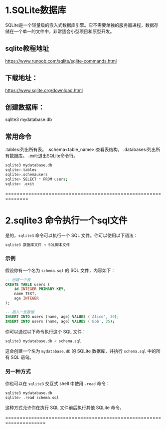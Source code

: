 # 1.SQLite数据库 

SQLite是一个轻量级的嵌入式数据库引擎。它不需要单独的服务器进程，数据存储在一个单一的文件中，非常适合小型项目和原型开发。

## sqlite教程地址
 https://www.runoob.com/sqlite/sqlite-commands.html

## 下载地址：
 https://www.sqlite.org/download.html

## 创建数据库：
sqlite3 mydatabase.db

## 常用命令
.tables:列出所有表。
.schema<table_name>:查看表结构。
.databases:列出所有数据库。
.exit:退出SQLite命令行。

```sh
sqlite3 mydatabase.db
sqlite>.tables
sqlite>.schemausers
sqlite> SELECT * FROM users;
sqlite> .exit
```
==============================================================
# 2.sqlite3 命令执行一个sql文件 

是的，`sqlite3` 命令可以执行一个 SQL 文件。你可以使用以下语法：

```bash
sqlite3 数据库文件 < SQL脚本文件
```

### 示例
假设你有一个名为 `schema.sql` 的 SQL 文件，内容如下：

```sql
-- 创建一个表
CREATE TABLE users (
    id INTEGER PRIMARY KEY,
    name TEXT,
    age INTEGER
);

-- 插入一些数据
INSERT INTO users (name, age) VALUES ('Alice', 30);
INSERT INTO users (name, age) VALUES ('Bob', 25);
```

你可以通过以下命令执行这个 SQL 文件：

```bash
sqlite3 mydatabase.db < schema.sql
```

这会创建一个名为 `mydatabase.db` 的 SQLite 数据库，并执行 `schema.sql` 中的所有 SQL 语句。

### 另一种方式
你也可以在 `sqlite3` 交互式 shell 中使用 `.read` 命令：

```bash
sqlite3 mydatabase.db
sqlite> .read schema.sql
```

这种方式允许你在执行 SQL 文件前后执行其他 SQLite 命令。

====================================================================
